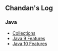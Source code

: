 ## Chandan's Log

### Java
- [Collections](java/collections.html)
- [Java 9 Features](java/java9_features.html)
- [Java 10 Features](java/java10_features.html)

